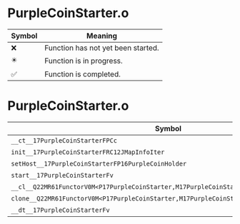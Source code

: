 # PurpleCoinStarter.o
| Symbol | Meaning 
| ------------- | ------------- 
| :x: | Function has not yet been started. 
| :eight_pointed_black_star: | Function is in progress. 
| :white_check_mark: | Function is completed. 


# PurpleCoinStarter.o
| Symbol | Decompiled? |
| ------------- | ------------- |
| `__ct__17PurpleCoinStarterFPCc` | :white_check_mark: |
| `init__17PurpleCoinStarterFRC12JMapInfoIter` | :white_check_mark: |
| `setHost__17PurpleCoinStarterFP16PurpleCoinHolder` | :white_check_mark: |
| `start__17PurpleCoinStarterFv` | :white_check_mark: |
| `__cl__Q22MR61FunctorV0M<P17PurpleCoinStarter,M17PurpleCoinStarterFPCvPv_v>CFv` | :white_check_mark: |
| `clone__Q22MR61FunctorV0M<P17PurpleCoinStarter,M17PurpleCoinStarterFPCvPv_v>CFP7JKRHeap` | :white_check_mark: |
| `__dt__17PurpleCoinStarterFv` | :white_check_mark: |
